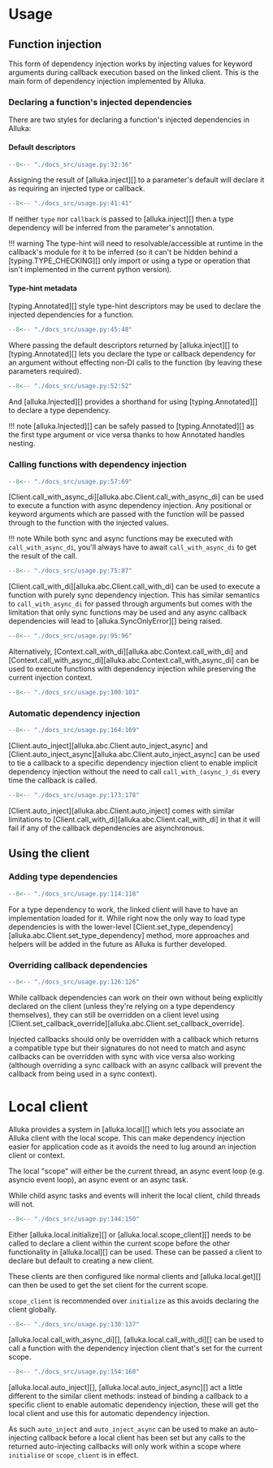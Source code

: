 # Usage

## Function injection

This form of dependency injection works by injecting values for keyword arguments during callback
execution based on the linked client. This is the main form of dependency injection implemented by
Alluka.

### Declaring a function's injected dependencies

There are two styles for declaring a function's injected dependencies in Alluka:

#### Default descriptors

```py
--8<-- "./docs_src/usage.py:32:36"
```

Assigning the result of [alluka.inject][] to a parameter's default will declare it as requiring an
injected type or callback.

```py
--8<-- "./docs_src/usage.py:41:41"

```

If neither `type` nor `callback` is passed to [alluka.inject][] then a type dependency will be
inferred from the parameter's annotation.

!!! warning
    The type-hint will need to resolvable/accessible at runtime in the callback's module for it to
    be inferred (so it can't be hidden behind a [typing.TYPE_CHECKING][] only import or using a
    type or operation that isn't implemented in the current python version).

#### Type-hint metadata

[typing.Annotated][] style type-hint descriptors may be used to declare the injected dependencies
for a function.

```py
--8<-- "./docs_src/usage.py:45:48"
```

Where passing the default descriptors returned by [alluka.inject][] to [typing.Annotated][] lets
you declare the type or callback dependency for an argument without effecting non-DI calls to the
function (by leaving these parameters required).

```py
--8<-- "./docs_src/usage.py:52:52"

```

And [alluka.Injected][] provides a shorthand for using [typing.Annotated][] to declare a type
dependency.

!!! note
    [alluka.Injected][] can be safely passed to [typing.Annotated][] as the first type argument or
    vice versa thanks to how Annotated handles nesting.

### Calling functions with dependency injection

```py
--8<-- "./docs_src/usage.py:57:69"

```

[Client.call_with_async_di][alluka.abc.Client.call_with_async_di] can be used to execute a
function with async dependency injection. Any positional or keyword arguments which are passed
with the function will be passed through to the function with the injected values.

!!! note
    While both sync and async functions may be executed with `call_with_async_di`, you'll always have to
    await `call_with_async_di` to get the result of the call.

```py
--8<-- "./docs_src/usage.py:75:87"
```

[Client.call_with_di][alluka.abc.Client.call_with_di] can be used to execute a function with
purely sync dependency injection. This has similar semantics to
`call_with_async_di` for passed through arguments but comes with the limitation that only sync
functions may be used and any async callback dependencies will lead to [alluka.SyncOnlyError][]
being raised.

```py
--8<-- "./docs_src/usage.py:95:96"
```

Alternatively, [Context.call_with_di][alluka.abc.Context.call_with_di] and
[Context.call_with_async_di][alluka.abc.Context.call_with_async_di] can be used to execute functions
with dependency injection while preserving the current injection context.

```py
--8<-- "./docs_src/usage.py:100:101"
```

<!-- TODO: revisit behaviour for when an async function with no async deps is passed to call_with_di--->

### Automatic dependency injection

```py
--8<-- "./docs_src/usage.py:164:169"
```

[Client.auto_inject][alluka.abc.Client.auto_inject_async] and
[Client.auto_inject_async][alluka.abc.Client.auto_inject_async] can be used to tie a callback to
a specific dependency injection client to enable implicit dependency injection without the need
to call `call_with_(async_)_di` every time the callback is called.

```py
--8<-- "./docs_src/usage.py:173:178"
```

[Client.auto_inject][alluka.abc.Client.auto_inject] comes with similar limitations to
[Client.call_with_di][alluka.abc.Client.call_with_di] in that it will fail if any of the callback
dependencies are asynchronous.

## Using the client

<!-- TODO: add note about call chaining -->

### Adding type dependencies

```py
--8<-- "./docs_src/usage.py:114:118"
```

For a type dependency to work, the linked client will have to have an implementation loaded for it.
While right now the only way to load type dependencies is with the lower-level
[Client.set_type_dependency][alluka.abc.Client.set_type_dependency] method, more approaches and
helpers will be added in the future as Alluka is further developed.


### Overriding callback dependencies

```py
--8<-- "./docs_src/usage.py:126:126"
```

While callback dependencies can work on their own without being explicitly declared on the client
(unless they're relying on a type dependency themselves), they can still be overridden on a client
level using [Client.set_callback_override][alluka.abc.Client.set_callback_override].

Injected callbacks should only be overridden with a callback which returns a compatible type but
their signatures do not need to match and async callbacks can be overridden
with sync with vice versa also working (although overriding a sync callback with an async callback
will prevent the callback from being used in a sync context).

# Local client

Alluka provides a system in [alluka.local][] which lets you associate an Alluka client with the local
scope. This can make dependency injection easier for application code as it avoids the need to
lug around an injection client or context.

The local "scope" will either be the current thread, an async event loop (e.g. asyncio event loop),
an async event or an async task.

While child async tasks and events will inherit the local client, child threads will not.

```py
--8<-- "./docs_src/usage.py:144:150"
```

Either [alluka.local.initialize][] or [alluka.local.scope_client][] needs to be called to
declare a client within the current scope before the other functionality in [alluka.local][]
can be used. These can be passed a client to declare but default to creating a new client.

These clients are then configured like normal clients and [alluka.local.get][] can then be
used to get the set client for the current scope.

`scope_client` is recommended over `initialize` as this avoids declaring the client globally.

```py
--8<-- "./docs_src/usage.py:130:137"
```

[alluka.local.call_with_async_di][], [alluka.local.call_with_di][] can be used to call a
function with the dependency injection client that's set for the current scope.

```py
--8<-- "./docs_src/usage.py:154:160"
```

[alluka.local.auto_inject][], [alluka.local.auto_inject_async][] act a little different to
the similar client methods: instead of binding a callback to a specific client to
enable automatic dependency injection, these will get the local client and use this for
automatic dependency injection.

As such `auto_inject` and `auto_inject_async` can be used to make an auto-injecting callback
before a local client has been set but any calls to the returned auto-injecting callbacks
will only work within a scope where `initialise` or `scope_client` is in effect.
